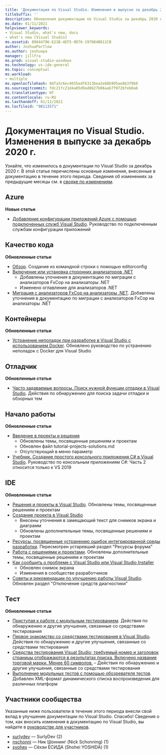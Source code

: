 ```yaml
---
title: 'Документация по Visual Studio. Изменения в выпуске за декабрь 2020 г. '
titleSuffix: ''
description: Обновления документации по Visual Studio за декабрь 2020 г.
ms.date: 01/11/2021
helpviewer_keywords:
- Visual Studio, what's new, docs
- what's new [Visual Studio]
ms.assetid: 89844796-621B-4EF5-9D76-197084B011CB
author: JoshuaPartlow
ms.author: joshuapa
manager: jillfra
ms.prod: visual-studio-windows
ms.technology: vs-ide-general
ms.topic: conceptual
ms.workload:
- multiple
ms.openlocfilehash: 8dfa3c6ec4655edf6313bea2e68b995ae8b3f9b0
ms.sourcegitcommit: fdc21fc21d4a05d9ad8627b06aab7f072bfeb0a6
ms.translationtype: HT
ms.contentlocale: ru-RU
ms.lasthandoff: 01/12/2021
ms.locfileid: "98113571"
---
```

# <a name="visual-studio-docs-whats-new-for-december-2021"></a>Документация по Visual Studio. Изменения в выпуске за декабрь 2020 г.

Узнайте, что изменилось в документации по Visual Studio за декабрь 2020 г. В этой статье перечислены основные изменения, внесенные в документацию в течение этого периода. Сведения об изменениях за предыдущие месяцы см. в [сводке по изменениям](whats-new-visual-studio-docs-history.md).

## <a name="azure"></a>Azure

**Новые статьи**

- [Добавление конфигурации приложений Azure с помощью подключенных служб Visual Studio](../azure/vs-azure-tools-connected-services-app-configuration.md). Руководство по подключенным службам конфигурации приложений

## <a name="code-quality"></a>Качество кода

**Обновленные статьи**

- [Обзор](../code-quality/use-roslyn-analyzers.md). Создание из командной строки с помощью editorconfig
- [Включение или установка сторонних анализаторов .NET](../code-quality/install-net-analyzers.md)
  - Добавлены уточнения в документацию по миграции с анализаторов FxCop на анализаторы .NET
  - Изменено оглавление для анализаторов .NET
- [Миграция с анализаторов FxCop на анализаторы .NET](../code-quality/migrate-from-fxcop-analyzers-to-net-analyzers.md). Добавлены уточнения в документацию по миграции с анализаторов FxCop на анализаторы .NET

## <a name="containers"></a>Контейнеры

**Обновленные статьи**

- [Устранение неполадок при разработке в Visual Studio с использованием Docker](../containers/troubleshooting-docker-errors.md). Обновлено руководство по устранению неполадок с Docker для Visual Studio

## <a name="debugger"></a>Отладчик

**Обновленные статьи**

- [Часто задаваемые вопросы. Поиск нужной функции отладки в Visual Studio](../debugger/find-your-debugging-task.md). Действия по обнаружению для поиска задачи отладки и обзорных тем

## <a name="get-started"></a>Начало работы

**Обновленные статьи**

- [Введение в проекты и решения](../get-started/tutorial-projects-solutions.md)
  - Обновлены темы, посвященные решениям и проектам
  - Обновлен файл tutorial-projects-solutions.md
  - Отсутствующий в меню параметр
- [Учебник. Создание простого консольного приложения C# в Visual Studio](../get-started/csharp/tutorial-console.md). Руководство по консольным приложениям C#: Часть 2 относится только к VS 2019

## <a name="ide"></a>IDE

**Обновленные статьи**

- [Решения и проекты в Visual Studio](./solutions-and-projects-in-visual-studio.md). Обновлены темы, посвященные решениям и проектам
- [Создание проекта в Visual Studio](./create-new-project.md)
  - Внесены уточнения в замещающий текст для снимков экрана и диаграмм
  - Обновлены дополнительные темы, посвященные решениям и проектам
- [Ресурсы, посвященные устранению ошибок интегрированной среды разработки](./reference/resources-for-troubleshooting-integrated-development-environment-errors.md). Пересмотрен устаревший раздел "Ресурсы форума"
- [Работа с решениями и проектами](./creating-solutions-and-projects.md). Обновлены дополнительные темы, посвященные решениям и проектам
- [Как сообщить о проблеме с Visual Studio или Visual Studio Installer](./how-to-report-a-problem-with-visual-studio.md)
  - Обновлен снимок экрана
  - Изменения в сообществе разработчиков
- [Советы и рекомендации по улучшению работы Visual Studio](./visual-studio-performance-tips-and-tricks.md). Обновлен раздел "Отключение средств диагностики"

## <a name="test"></a>Тест

**Обновленные статьи**

- [Приступая к работе с модульным тестированием](../test/getting-started-with-unit-testing.md). Действия по обнаружению и другие улучшения, связанные со средствами тестирования
- [Первое знакомство со средствами тестирования в Visual Studio](../test/improve-code-quality.md). Действия по обнаружению и другие улучшения, связанные со средствами тестирования
- [Средства тестирования Visual Studio; требуемый номер и заголовок страницы отображаются в результатах поиска. Включено название торговой марки. Менее 60 символов.](../test/index.yml) – Действия по обнаружению и другие улучшения, связанные со средствами тестирования
- [Выполнение модульных тестов с помощью обозревателя тестов](../test/run-unit-tests-with-test-explorer.md). Добавлен XML-формат динамического списка воспроизведения для различных платформ

## <a name="community-contributors"></a>Участники сообщества

Указанные ниже пользователи в течение этого периода внесли свой вклад в улучшение документации по Visual Studio. Спасибо! Сведения о том, как вносить изменения в документацию по Visual Studio, вы найдете в [руководстве для участников](/contribute/).

- [surlydev](https://github.com/surlydev) — SurlyDev (2)
- [nschonni](https://github.com/nschonni) — Ник Шоннинг (Nick Schonning) (1)
- [syohex](https://github.com/syohex) — Сёхэи ЁСИДА (Shohei YOSHIDA) (1)
